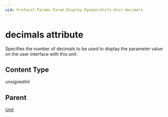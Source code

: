 ```yaml
---
uid: Protocol.Params.Param.Display.DynamicUnits.Unit-decimals
---
```


# decimals attribute

Specifies the number of decimals to be used to display the parameter value on the user interface with this unit.

## Content Type

unsignedInt

## Parent

[Unit](xref:Protocol.Params.Param.Display.DynamicUnits.Unit)
